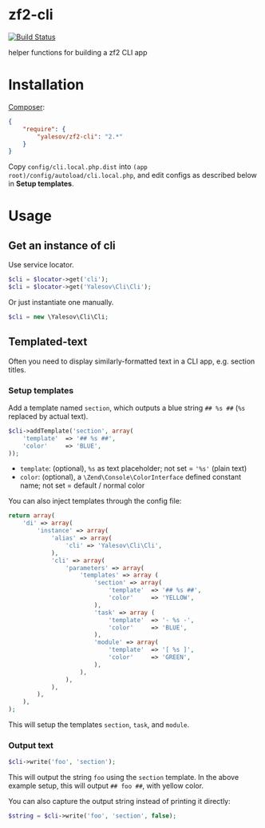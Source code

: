 # zf2-cli

[![Build Status](https://travis-ci.org/yalesov/zf2-cli.svg)](https://travis-ci.org/yalesov/zf2-cli)

helper functions for building a zf2 CLI app

# Installation

[Composer](http://getcomposer.org/):

```json
{
    "require": {
        "yalesov/zf2-cli": "2.*"
    }
}
```

Copy `config/cli.local.php.dist` into `(app root)/config/autoload/cli.local.php`, and edit configs as described below in **Setup templates**.

# Usage

## Get an instance of cli

Use service locator.

```php
$cli = $locator->get('cli');
$cli = $locator->get('Yalesov\Cli\Cli');
```

Or just instantiate one manually.

```php
$cli = new \Yalesov\Cli\Cli;
```

## Templated-text

Often you need to display similarly-formatted text in a CLI app, e.g. section titles.

### Setup templates

Add a template named `section`, which outputs a blue string `## %s ##` (`%s` replaced by actual text).

```php
$cli->addTemplate('section', array(
    'template'  => '## %s ##',
    'color'     => 'BLUE',
));
```

- `template`: (optional), `%s` as text placeholder; not set = `'%s'` (plain text)
- `color`: (optional), a `\Zend\Console\ColorInterface` defined constant name; not set = default / normal color

You can also inject templates through the config file:

```php
return array(
    'di' => array(
        'instance' => array(
            'alias' => array(
                'cli' => 'Yalesov\Cli\Cli',
            ),
            'cli' => array(
                'parameters' => array(
                    'templates' => array (
                        'section' => array(
                            'template'  => '## %s ##',
                            'color'     => 'YELLOW',
                        ),
                        'task' => array (
                            'template'  => '- %s -',
                            'color'     => 'BLUE',
                        ),
                        'module' => array(
                            'template'  => '[ %s ]',
                            'color'     => 'GREEN',
                        ),
                    ),
                ),
            ),
        ),
    ),
);
```

This will setup the templates `section`, `task`, and `module`.

### Output text

```php
$cli->write('foo', 'section');
```

This will output the string `foo` using the `section` template. In the above example setup, this will output `## foo ##`, with yellow color.

You can also capture the output string instead of printing it directly:

```php
$string = $cli->write('foo', 'section', false);
```

